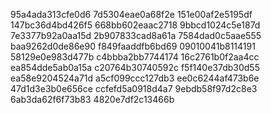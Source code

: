 95a4ada313cfe0d6
7d5304eae0a68f2e
151e00af2e5195df
147bc36d4bd426f5
668bb602eaac2718
9bbcd1024c5e187d
7e3377b92a0aa15d
2b907833cad8a61a
7584dad0c5aae555
baa9262d0de86e90
f849faaddfb6bd69
09010041b8114191
58129e0e983d477b
c4bbba2bb7744174
16c2761b0f2aa4cc
ea854dde5ab0a15a
c20764b30740592c
f5f140e37db30d55
ea58e9204524a71d
a5cf099ccc127db3
ee0c6244af473b6e
47d1d3e3b0e656ce
ccfefd5a0918d4a7
9ebdb58f97d2c8e3
6ab3da62f6f73b83
4820e7df2c13466b
